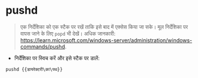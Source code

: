 # pushd

> एक निर्देशिका को एक स्टैक पर रखें ताकि इसे बाद में एक्सेस किया जा सके।
> मूल निर्देशिका पर वापस जाने के लिए `popd` भी देखें।
> अधिक जानकारी: <https://learn.microsoft.com/windows-server/administration/windows-commands/pushd>.

- निर्देशिका पर स्विच करें और इसे स्टैक पर डालें:

`pushd {{डायरेक्टरी\का\पथ}}`
